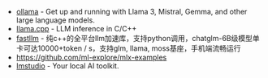 - [ollama](https://github.com/ollama/ollama) - Get up and running with Llama 3, Mistral, Gemma, and other large language models.
- [llama.cpp](https://github.com/ggerganov/llama.cpp/) - LLM inference in C/C++
- [fastllm](https://github.com/ztxz16/fastllm) - 纯c++的全平台llm加速库，支持python调用，chatglm-6B级模型单卡可达10000+token / s，支持glm, llama, moss基座，手机端流畅运行
- https://github.com/ml-explore/mlx-examples
- [lmstudio](https://lmstudio.ai/) - Your local AI toolkit.